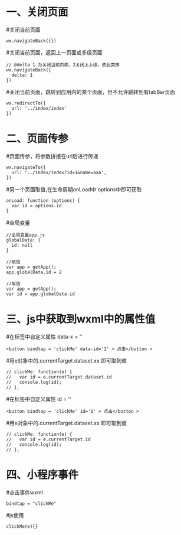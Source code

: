 # 一、关闭页面

#关闭当前页面

```
wx.navigateBack({})
```

#关闭当前页面，返回上一页面或多级页面

```
// @delta 1 为关闭当前页面，2关闭上上级，依此类推
wx.navigateBack({
  delta: 1
})
```

#关闭当前页面，跳转到应用内的某个页面，但不允许跳转到有tabBar页面

```
wx.redirectTo({
  url: '../index/index'
})
```

# 二、页面传参

#页面传参，将参数拼接在url后进行传递

```
wx.navigateTo({
  url: '../index/index?id=1&name=aaa',
})
```

#另一个页面取值,在生命周期onLoad中 options中即可获取

```
onLoad: function (options) {
  var id = options.id
}
```

#全局变量

```
//全局变量app.js
globalData: {
  id: null
}

//赋值
var app = getApp();
app.globalData.id = 2

//取值
var app = getApp();
var id = app.globalData.id
```

# 三、js中获取到wxml中的属性值

#在标签中自定义属性 data-x = ''

```
<button bindtap = 'clickMe' data-id='1' > 点击</button >
```

#用e对象中的.currentTarget.dataset.xx 即可取到值

```
// clickMe: function(e) {
//   var id = e.currentTarget.dataset.id
//   console.log(id);
// },
```

#在标签中自定义属性 id = ''

```
<button bindtap = 'clickMe' id='1' > 点击</button >
```

#用e对象中的.currentTarget.dataset.xx 即可取到值

```
// clickMe: function(e) {
//   var id = e.currentTarget.id
//   console.log(id);
// },
```

# 四、小程序事件

#点击事件wxml

```
bindtap = "clickMe"
```

#js使用

```
clickMe(e){}
```